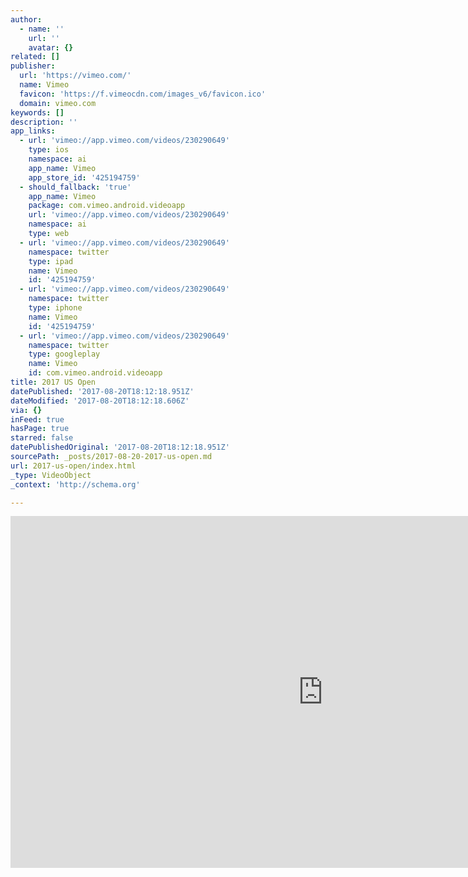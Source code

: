 ```yaml
---
author:
  - name: ''
    url: ''
    avatar: {}
related: []
publisher:
  url: 'https://vimeo.com/'
  name: Vimeo
  favicon: 'https://f.vimeocdn.com/images_v6/favicon.ico'
  domain: vimeo.com
keywords: []
description: ''
app_links:
  - url: 'vimeo://app.vimeo.com/videos/230290649'
    type: ios
    namespace: ai
    app_name: Vimeo
    app_store_id: '425194759'
  - should_fallback: 'true'
    app_name: Vimeo
    package: com.vimeo.android.videoapp
    url: 'vimeo://app.vimeo.com/videos/230290649'
    namespace: ai
    type: web
  - url: 'vimeo://app.vimeo.com/videos/230290649'
    namespace: twitter
    type: ipad
    name: Vimeo
    id: '425194759'
  - url: 'vimeo://app.vimeo.com/videos/230290649'
    namespace: twitter
    type: iphone
    name: Vimeo
    id: '425194759'
  - url: 'vimeo://app.vimeo.com/videos/230290649'
    namespace: twitter
    type: googleplay
    name: Vimeo
    id: com.vimeo.android.videoapp
title: 2017 US Open
datePublished: '2017-08-20T18:12:18.951Z'
dateModified: '2017-08-20T18:12:18.606Z'
via: {}
inFeed: true
hasPage: true
starred: false
datePublishedOriginal: '2017-08-20T18:12:18.951Z'
sourcePath: _posts/2017-08-20-2017-us-open.md
url: 2017-us-open/index.html
_type: VideoObject
_context: 'http://schema.org'

---
```

<iframe src="https://cdn.embedly.com/widgets/media.html?src=https%3A%2F%2Fplayer.vimeo.com%2Fvideo%2F230290649&amp;url=https%3A%2F%2Fvimeo.com%2F230290649&amp;image=https%3A%2F%2Fi.vimeocdn.com%2Fvideo%2F650822745_1280.jpg&amp;key=a715cf41cc93453ca338d350cd26f87b&amp;type=text%2Fhtml&amp;schema=vimeo" width="1000" height="563" scrolling="no" frameborder="0" allowfullscreen="" style=""></iframe>